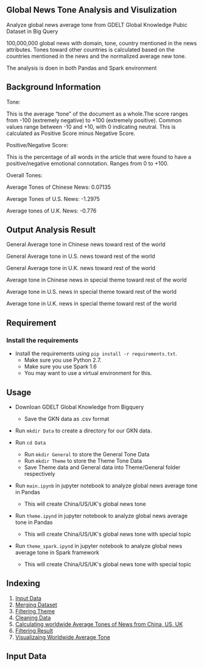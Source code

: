 Global News Tone Analysis and Visulization
------------------------------------------

Analyze global news average tone from GDELT Global Knowledge Pubic Dataset in Big Query

100,000,000 global news with domain, tone, country mentioned in the news attributes.
Tones toward other countries is calculated based on the countries mentioned in the news and the normalized average new tone.

The analysis is doen in both Pandas and Spark environment

Background Information
----------------------

Tone:

This is the average “tone” of the document as a whole.The score ranges from -100 (extremely negative) to +100 (extremely positive). Common values range between -10 and +10, with 0 indicating neutral. This is calculated as Positive Score minus Negative Score.

Positive/Negative Score:

This is the percentage of all words in the article that were found to have a positive/negative emotional connotation. Ranges from 0 to +100.

Overall Tones:

Average Tones of Chinese News: 0.07135

Average Tones of U.S. News: -1.2975

Average tones of U.K. News: -0.776

Output Analysis Result
------------------------------------------

General Average tone in Chinese news toward rest of the world

General Average tone in U.S. news toward rest of the world

General Average tone in U.K. news toward rest of the world

Average tone in Chinese news in special theme toward rest of the world

Average tone in U.S. news in special theme toward rest of the world

Average tone in U.K. news in special theme toward rest of the world

Requirement
----------------------

### Install the requirements
 
* Install the requirements using `pip install -r requirements.txt`.
    * Make sure you use Python 2.7.
    * Make sure you use Spark 1.6
    * You may want to use a virtual environment for this.

Usage
-----------------------
* Downloan GDELT Global Knowledge from Bigquery
	* Save the GKN data as .csv format

* Run `mkdir Data` to create a directory for our GKN data.

* Run `cd Data`
	* Run `mkdir General` to store the General Tone Data
	* Run `mkdir Theme` to store the Theme Tone Data
	* Save Theme data and General data into Theme/General folder respectively

* Run  `main.ipynb` in jupyter notebook to analyze global news average tone in Pandas
	* This will create China/US/UK's global news tone

* Run `theme.ipynd` in jupyter notebook to analyze global news average tone in Pandas
    * This will create China/US/UK's global news tone with special topic
* Run `theme_spark.ipynd` in jupyter notebook to analyze global news average tone in Spark framework
    * This will create China/US/UK's global news tone with special topic

## Indexing

1. [Input Data](#Input-Data)
2. [Merging Dataset](#Merging-Dataset)
3. [Filtering Theme](#Filtering-Theme)
4. [Cleaning Data](#Cleaning-Data)
5. [Calculating worldwide Average Tones of News from China, US, UK](#Calculating-worldwide-Average-Tones-of-News-from-China,-US,-UK)
6. [Filtering Result](#Filtering-Result)
7. [Visualizaing Worldwide Average Tone](#Visualizaing-Worldwide-Average-Tone)


## Input Data